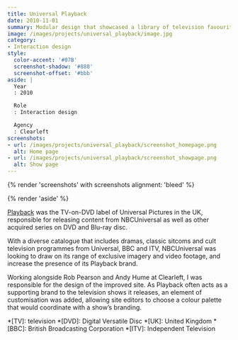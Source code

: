 ```yaml
---
title: Universal Playback
date: 2010-11-01
summary: Modular design that showcased a library of television favourites.
image: /images/projects/universal_playback/image.jpg
category:
- Interaction design
style:
  color-accent: '#07B'
  screenshot-shadow: '#888'
  screenshot-offset: '#bbb'
aside: |
  Year
  : 2010

  Role
  : Interaction design

  Agency
  : Clearleft
screenshots:
- url: /images/projects/universal_playback/screenshot_homepage.png
  alt: Home page
- url: /images/projects/universal_playback/screenshot_showpage.png
  alt: Show page
---
```

{% render 'screenshots' with screenshots
  alignment: 'bleed'
%}

{% render 'aside' %}

[Playback][1] was the TV-on-DVD label of Universal Pictures in the UK, responsible for releasing content from NBCUniversal as well as other acquired series on DVD and Blu-ray disc.

With a diverse catalogue that includes dramas, classic sitcoms and cult television programmes from Universal, BBC and ITV, NBCUniversal was looking to draw on its range of exclusive imagery and video footage, and increase the presence of its Playback brand.

Working alongside Rob Pearson and Andy Hume at Clearleft, I was responsible for the design of the improved site. As Playback often acts as a supporting brand to the television shows it releases, an element of customisation was added, allowing site editors to choose a colour palette that would coordinate with a show’s branding.

[1]: https://en.wikipedia.org/wiki/Universal_Playback

*[TV]: television
*[DVD]: Digital Versatile Disc
*[UK]: United Kingdom
*[BBC]: British Broadcasting Corporation
*[ITV]: Independent Television
